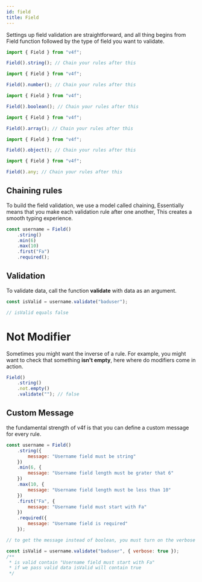 ```yaml
---
id: field
title: Field
---
```


Settings up field validation are straightforward, and all thing begins from Field function followed by the type of field you want to validate.

<!--DOCUSAURUS_CODE_TABS-->

<!--string-->

```javascript
import { Field } from "v4f";

Field().string(); // Chain your rules after this
```

<!--number-->

```javascript
import { Field } from "v4f";

Field().number(); // Chain your rules after this
```

<!--boolean-->

```javascript
import { Field } from "v4f";

Field().boolean(); // Chain your rules after this
```

<!--array-->

```javascript
import { Field } from "v4f";

Field().array(); // Chain your rules after this
```

<!--object-->

```javascript
import { Field } from "v4f";

Field().object(); // Chain your rules after this
```

<!--any-->

```javascript
import { Field } from "v4f";

Field().any; // Chain your rules after this
```

<!--END_DOCUSAURUS_CODE_TABS-->

## Chaining rules

To build the field validation, we use a model called chaining, Essentially means that you make each validation rule after one another, This creates a smooth typing experience.

```javascript
const username = Field()
	.string()
	.min(6)
	.max(10)
	.first("Fa")
	.required();
```

## Validation

To validate data, call the function **validate** with data as an argument.

```javascript
const isValid = username.validate("baduser");

// isValid equals false
```

# Not Modifier

Sometimes you might want the inverse of a rule. For example, you might want to check that something **isn't empty**, here where do modifiers come in action.

```javascript
Field()
	.string()
	.not.empty()
	.validate(""); // false
```

## Custom Message

the fundamental strength of v4f is that you can define a custom message for every rule.

```javascript
const username = Field()
	.string({
		message: "Username field must be string"
	})
	.min(6, {
		message: "Username field length must be grater that 6"
	})
	.max(10, {
		message: "Username field length must be less than 10"
	})
	.first("Fa", {
		message: "Username field must start with Fa"
	})
	.required({
		message: "Username field is required"
	});

// to get the message instead of boolean, you must turn on the verbose option to true.

const isValid = username.validate("baduser", { verbose: true });
/**
 * is valid contain "Username field must start with Fa"
 * if we pass valid data isValid will contain true
 */
```
